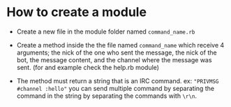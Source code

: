 # How to create a module

- Create a new file in the module folder named ``` command_name.rb ```

- Create a method inside the the file named ``` command_name ``` which receive 4 arguments; the nick of the one who sent the message, the nick of the bot, the message content, and the channel where the message was sent. (for and example check the help.rb module)

- The method must return a string that is an IRC command. ex: ``` "PRIVMSG #channel :hello" ``` you can send multiple command by separating the command in the string by separating the commands with ``` \r\n ```.
